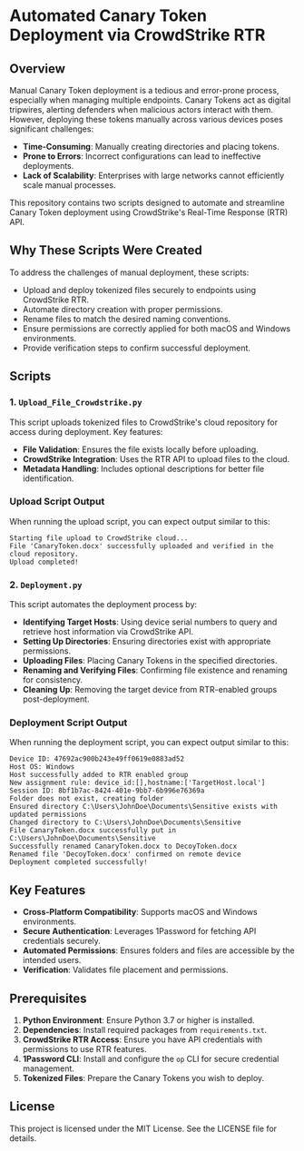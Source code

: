 # Automated Canary Token Deployment via CrowdStrike RTR

## Overview

Manual Canary Token deployment is a tedious and error-prone process, especially when managing multiple endpoints. Canary Tokens act as digital tripwires, alerting defenders when malicious actors interact with them. However, deploying these tokens manually across various devices poses significant challenges:
- **Time-Consuming**: Manually creating directories and placing tokens.
- **Prone to Errors**: Incorrect configurations can lead to ineffective deployments.
- **Lack of Scalability**: Enterprises with large networks cannot efficiently scale manual processes.

This repository contains two scripts designed to automate and streamline Canary Token deployment using CrowdStrike's Real-Time Response (RTR) API.

## Why These Scripts Were Created

To address the challenges of manual deployment, these scripts:
- Upload  and deploy tokenized files securely to endpoints using CrowdStrike RTR.
- Automate directory creation with proper permissions.
- Rename files to match the desired naming conventions.
- Ensure permissions are correctly applied for both macOS and Windows environments.
- Provide verification steps to confirm successful deployment.

## Scripts

### 1. `Upload_File_Crowdstrike.py`

This script uploads tokenized files to CrowdStrike's cloud repository for access during deployment. Key features:
- **File Validation**: Ensures the file exists locally before uploading.
- **CrowdStrike Integration**: Uses the RTR API to upload files to the cloud.
- **Metadata Handling**: Includes optional descriptions for better file identification.

### Upload Script Output
When running the upload script, you can expect output similar to this:
```
Starting file upload to CrowdStrike cloud...
File 'CanaryToken.docx' successfully uploaded and verified in the cloud repository.
Upload completed!
```

### 2. `Deployment.py`

This script automates the deployment process by:
- **Identifying Target Hosts**: Using device serial numbers to query and retrieve host information via CrowdStrike API.
- **Setting Up Directories**: Ensuring directories exist with appropriate permissions.
- **Uploading Files**: Placing Canary Tokens in the specified directories.
- **Renaming and Verifying Files**: Confirming file existence and renaming for consistency.
- **Cleaning Up**: Removing the target device from RTR-enabled groups post-deployment.

### Deployment Script Output
When running the deployment script, you can expect output similar to this:

```
Device ID: 47692ac900b243e49ff0619e0883ad52
Host OS: Windows
Host successfully added to RTR enabled group
New assignment rule: device_id:[],hostname:['TargetHost.local']
Session ID: 8bf1b7ac-8424-401e-9bb7-6b996e76369a
Folder does not exist, creating folder
Ensured directory C:\Users\JohnDoe\Documents\Sensitive exists with updated permissions
Changed directory to C:\Users\JohnDoe\Documents\Sensitive
File CanaryToken.docx successfully put in C:\Users\JohnDoe\Documents\Sensitive
Successfully renamed CanaryToken.docx to DecoyToken.docx
Renamed file 'DecoyToken.docx' confirmed on remote device
Deployment completed successfully!
```

## Key Features

- **Cross-Platform Compatibility**: Supports macOS and Windows environments.
- **Secure Authentication**: Leverages 1Password for fetching API credentials securely.
- **Automated Permissions**: Ensures folders and files are accessible by the intended users.
- **Verification**: Validates file placement and permissions.

## Prerequisites

1. **Python Environment**: Ensure Python 3.7 or higher is installed.
2. **Dependencies**: Install required packages from `requirements.txt`.
3. **CrowdStrike RTR Access**: Ensure you have API credentials with permissions to use RTR features.
4. **1Password CLI**: Install and configure the `op` CLI for secure credential management.
5. **Tokenized Files**: Prepare the Canary Tokens you wish to deploy.

## License
This project is licensed under the MIT License. See the LICENSE file for details.
